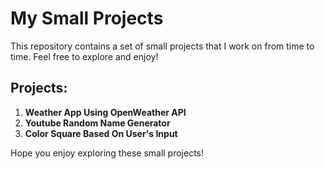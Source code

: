 # My Small Projects

This repository contains a set of small projects that I work on from time to time. Feel free to explore and enjoy!

## Projects:

1. **Weather App Using OpenWeather API**
2. **Youtube Random Name Generator**
3. **Color Square Based On User's Input**

Hope you enjoy exploring these small projects!
